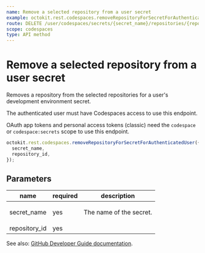 ```yaml
---
name: Remove a selected repository from a user secret
example: octokit.rest.codespaces.removeRepositoryForSecretForAuthenticatedUser({ secret_name, repository_id })
route: DELETE /user/codespaces/secrets/{secret_name}/repositories/{repository_id}
scope: codespaces
type: API method
---
```


# Remove a selected repository from a user secret

Removes a repository from the selected repositories for a user's development environment secret.

The authenticated user must have Codespaces access to use this endpoint.

OAuth app tokens and personal access tokens (classic) need the `codespace` or `codespace:secrets` scope to use this endpoint.

```js
octokit.rest.codespaces.removeRepositoryForSecretForAuthenticatedUser({
  secret_name,
  repository_id,
});
```

## Parameters

<table>
  <thead>
    <tr>
      <th>name</th>
      <th>required</th>
      <th>description</th>
    </tr>
  </thead>
  <tbody>
    <tr><td>secret_name</td><td>yes</td><td>

The name of the secret.

</td></tr>
<tr><td>repository_id</td><td>yes</td><td>

</td></tr>
  </tbody>
</table>

See also: [GitHub Developer Guide documentation](https://docs.github.com/rest/codespaces/secrets#remove-a-selected-repository-from-a-user-secret).
